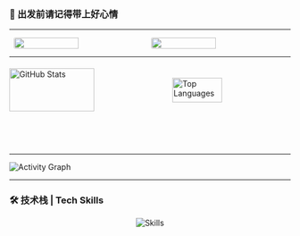 ### 🌟 出发前请记得带上好心情

---
<div style="display: flex; justify-content: center; gap: 4px; align-items: center;">
  <img src="https://hoyocard.qhy04.com/gs/rand/20906360.png"  style="width: 48%; border-radius: 3px;"/>
  <img src="https://hoyocard.qhy04.com/sr/rand/20906360.png" style="width: 48%; border-radius: 3px;"/>
</div>

---
<div style="display: flex; justify-content: space-between; align-items: center; gap: 10px; margin-top: 20px;">
  <img src="https://github-readme-stats.vercel.app/api?username=Summer-Neko&show_icons=true&theme=transparent" 
       alt="GitHub Stats" 
       style="width: 55%; aspect-ratio: 2 / 1; object-fit: contain;"/>
  <img src="https://github-readme-stats.vercel.app/api/top-langs/?username=Summer-Neko&layout=compact&theme=transparent" 
       alt="Top Languages" 
       style="width: 42%; aspect-ratio: 2 / 1; object-fit: contain;"/>
</div>


---

![Activity Graph](https://github-readme-activity-graph.vercel.app/graph?username=Summer-Neko&theme=dracula)

---

### 🛠 技术栈 | Tech Skills
<p align="center">
  <img src="https://skillicons.dev/icons?i=python,javascript,nodejs,electron,flask" alt="Skills" style="margin: 0 auto;"/>
</p>
